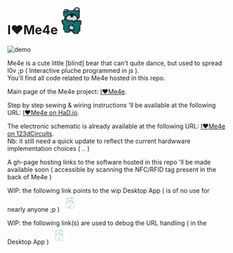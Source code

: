 <!-- <img src="pixdMe4e.PNG" align="" height="63.14" width="48"> -->
# I♥Me4e <img src="pixdMe4e.PNG" align="" height="63.14" width="48">

![demo](https://raw.github.com/stephaneAG/I-Me4e/master/Me4e_demo.gif)

Me4e is a cute little [blind] bear that can't quite dance, but used to spread l0v ;p ( Interactive pluche programmed in js ).  
You'll find all code related to Me4e hosted in this repo. 

Main page of the Me4e project: [I♥Me4e](http://stephaneag.github.io/I-Me4e/#v01a). 

Step by step sewing & wiring instructions 'll be available at the following URL: [I♥Me4e on HaD.io](https://hackaday.io/project/9726-ime4e). 

The electronic schematic is already available at the following URL: [I♥Me4e on 123dCircuits](https://123d.circuits.io/circuits/1545230-i-me4e).  
Nb: it still need a quick update to reflect the current hardwware implementation choices ( .. )

A gh-page hosting links to the software hosted in this repo 'll be made available soon ( accessible by scanning the NFC/RFID tag present in the back of Me4e )

WIP: the following link points to the wip Desktop App ( is of no use for nearly anyone ;p )
<a href="https://raw.githubusercontent.com/stephaneAG/I-Me4e/master/app/Me4e.crx" class="codelink" title="Send to Desktop app"> <img src="https://raw.githubusercontent.com/stephaneAG/I-Me4e/master/thinMe4e.png" width="40" height="40"></a>

WIP: the following link(s) are used to debug the URL handling ( in the Desktop App )
<a href="http://www.me4e.com/desktopApp?codeurl=https://raw.githubusercontent.com/stephaneAG/Espruino_tests/master/SingleButtonCombinationMulticodesLock/SingleButtonCombinationMulticodesLock_Espruino.js" class="codelink" title="Send to Desktop app"> <img src="https://raw.githubusercontent.com/stephaneAG/I-Me4e/master/thinMe4e.png" width="40" height="40"></a>
